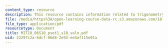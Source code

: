 ```yaml
---
content_type: resource
description: This resource contains information related to trigonometry formulas.
file: /media/https%3A/open-learning-course-data-rc.s3.amazonaws.com/18-06-linear-algebra-spring-2010/22297c2a6dcf06d82e93ee4af115e91a_MIT18_06S10_pset1_s10_soln.pdf
file_type: application/pdf
resourcetype: Document
title: MIT18_06S10_pset1_s10_soln.pdf
uid: 22297c2a-6dcf-06d8-2e93-ee4af115e91a
---
```

